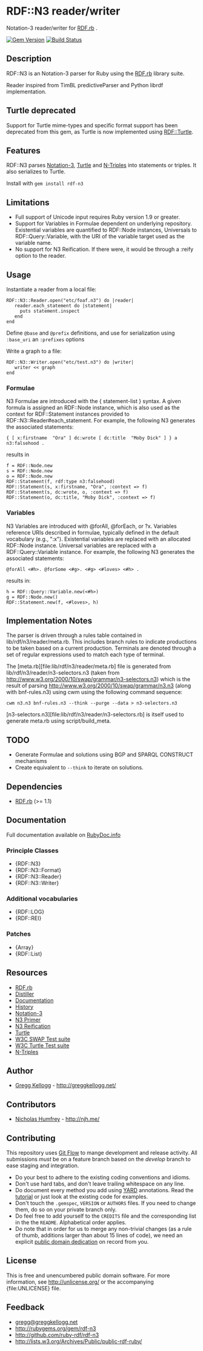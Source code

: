# RDF::N3 reader/writer
Notation-3 reader/writer for [RDF.rb][RDF.rb] .

[![Gem Version](https://badge.fury.io/rb/rdf-n3.png)](http://badge.fury.io/rb/rdf-n3)
[![Build Status](https://travis-ci.org/ruby-rdf/rdf-n3.png?branch=master)](http://travis-ci.org/ruby-rdf/rdf-n3)

## Description
RDF::N3 is an Notation-3 parser for Ruby using the [RDF.rb][RDF.rb]  library suite.

Reader inspired from TimBL predictiveParser and Python librdf implementation.

## Turtle deprecated
Support for Turtle mime-types and specific format support has been deprecated from this gem,
as Turtle is now implemented using [RDF::Turtle][RDF::Turtle].

## Features
RDF::N3 parses [Notation-3][N3], [Turtle][Turtle] and [N-Triples][N-Triples] into statements or triples. It also serializes to Turtle.

Install with `gem install rdf-n3`

## Limitations
* Full support of Unicode input requires Ruby version 1.9 or greater.
* Support for Variables in Formulae dependent on underlying repository. Existential variables are quantified to RDF::Node instances, Universals to RDF::Query::Variable, with the URI of the variable target used as the variable name.
* No support for N3 Reification. If there were, it would be through a :reify option to the reader.

## Usage
Instantiate a reader from a local file:

    RDF::N3::Reader.open("etc/foaf.n3") do |reader|
       reader.each_statement do |statement|
         puts statement.inspect
       end
    end

Define `@base` and `@prefix` definitions, and use for serialization using `:base_uri` an `:prefixes` options

Write a graph to a file:

    RDF::N3::Writer.open("etc/test.n3") do |writer|
       writer << graph
    end

### Formulae
N3 Formulae are introduced with the { statement-list } syntax. A given formula is assigned an RDF::Node instance, which is also used as the context for RDF::Statement instances provided to RDF::N3::Reader#each_statement. For example, the following N3 generates the associated statements:

    { [ x:firstname  "Ora" ] dc:wrote [ dc:title  "Moby Dick" ] } a n3:falsehood .
  
results in

    f = RDF::Node.new
    s = RDF::Node.new
    o = RDF::Node.new
    RDF::Statement(f, rdf:type n3:falsehood)
    RDF::Statement(s, x:firstname, "Ora", :context => f)
    RDF::Statement(s, dc:wrote, o, :context => f)
    RDF::Statement(o, dc:title, "Moby Dick", :context => f)

### Variables
N3 Variables are introduced with @forAll, @forEach, or ?x. Variables reference URIs described in formulae, typically defined in the default vocabulary (e.g., ":x"). Existential variables are replaced with an allocated RDF::Node instance. Universal variables are replaced with a RDF::Query::Variable instance. For example, the following N3 generates the associated statements:

    @forAll <#h>. @forSome <#g>. <#g> <#loves> <#h> .

results in:

    h = RDF::Query::Variable.new(<#h>)
    g = RDF::Node.new()
    RDF::Statement.new(f, <#loves>, h)

## Implementation Notes
The parser is driven through a rules table contained in lib/rdf/n3/reader/meta.rb. This includes
branch rules to indicate productions to be taken based on a current production. Terminals are denoted
through a set of regular expressions used to match each type of terminal.

The [meta.rb][file:lib/rdf/n3/reader/meta.rb] file is generated from lib/rdf/n3/reader/n3-selectors.n3
(taken from http://www.w3.org/2000/10/swap/grammar/n3-selectors.n3) which is the result of parsing
http://www.w3.org/2000/10/swap/grammar/n3.n3 (along with bnf-rules.n3) using cwm using the following command sequence:

    cwm n3.n3 bnf-rules.n3 --think --purge --data > n3-selectors.n3

[n3-selectors.n3][file:lib/rdf/n3/reader/n3-selectors.rb] is itself used to generate meta.rb using script/build_meta.

## TODO
* Generate Formulae and solutions using BGP and SPARQL CONSTRUCT mechanisms
* Create equivalent to `--think` to iterate on solutions.

## Dependencies
* [RDF.rb](http://rubygems.org/gems/rdf) (>= 1.1)

## Documentation
Full documentation available on [RubyDoc.info](http://rubydoc.info/github/ruby-rdf/rdf-n3/frames)

### Principle Classes
* {RDF::N3}
* {RDF::N3::Format}
* {RDF::N3::Reader}
* {RDF::N3::Writer}

### Additional vocabularies
* {RDF::LOG}
* {RDF::REI}

### Patches
* {Array}
* {RDF::List}

## Resources
* [RDF.rb][RDF.rb]
* [Distiller](http://rdf.greggkellogg.net/distiller)
* [Documentation](http://rubydoc.info/github/ruby-rdf/rdf-n3/master/frames)
* [History](file:file.History.html)
* [Notation-3][N3]
* [N3 Primer](http://www.w3.org/2000/10/swap/Primer.html)
* [N3 Reification](http://www.w3.org/DesignIssues/Reify.html)
* [Turtle][Turtle]
* [W3C SWAP Test suite](http://www.w3.org/2000/10/swap/test/README.html)
* [W3C Turtle Test suite](http://www.w3.org/2001/sw/DataAccess/df1/tests/README.txt)
* [N-Triples][N-Triples]

## Author
* [Gregg Kellogg](http://github.com/gkellogg) - <http://greggkellogg.net/>

## Contributors
* [Nicholas Humfrey](http://github.com/njh) - <http://njh.me/>

## Contributing
This repository uses [Git Flow](https://github.com/nvie/gitflow) to mange development and release activity. All submissions _must_ be on a feature branch based on the _develop_ branch to ease staging and integration.

* Do your best to adhere to the existing coding conventions and idioms.
* Don't use hard tabs, and don't leave trailing whitespace on any line.
* Do document every method you add using [YARD][] annotations. Read the
  [tutorial][YARD-GS] or just look at the existing code for examples.
* Don't touch the `.gemspec`, `VERSION` or `AUTHORS` files. If you need to
  change them, do so on your private branch only.
* Do feel free to add yourself to the `CREDITS` file and the corresponding
  list in the the `README`. Alphabetical order applies.
* Do note that in order for us to merge any non-trivial changes (as a rule
  of thumb, additions larger than about 15 lines of code), we need an
  explicit [public domain dedication][PDD] on record from you.

## License

This is free and unencumbered public domain software. For more information,
see <http://unlicense.org/> or the accompanying {file:UNLICENSE} file.

## Feedback
* <gregg@greggkellogg.net>
* <http://rubygems.org/gem/rdf-n3>
* <http://github.com/ruby-rdf/rdf-n3>
* <http://lists.w3.org/Archives/Public/public-rdf-ruby/>

[RDF.rb]:       http://ruby-rdf.github.com/rdf
[RDF::Turtle]:  http://ruby-rdf.github.com/rdf-turtle/
[N3]:           http://www.w3.org/DesignIssues/Notation3.html "Notation-3"
[Turtle]:       http://www.w3.org/TR/turtle/
[N-Triples]:    http://www.w3.org/TR/n-triples/
[YARD]:         http://yardoc.org/
[YARD-GS]:      http://rubydoc.info/docs/yard/file/docs/GettingStarted.md
[PDD]:          http://lists.w3.org/Archives/Public/public-rdf-ruby/2010May/0013.html

